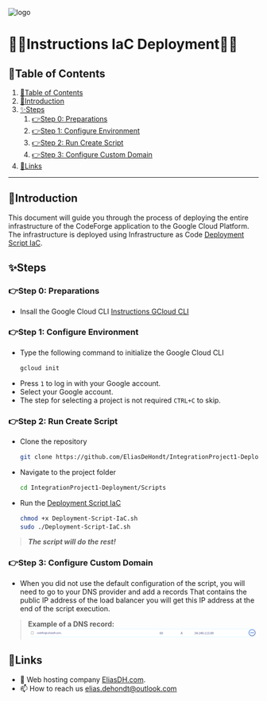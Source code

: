 ![logo](https://eliasdh.com/assets/media/images/logo-github.png)
# 💙🤍Instructions IaC Deployment🤍💙

## 📘Table of Contents

1. [📘Table of Contents](#📘table-of-contents)
2. [🖖Introduction](#🖖introduction)
3. [✨Steps](#✨steps)
    1. [👉Step 0: Preparations](#👉step-0-preparations)
    2. [👉Step 1: Configure Environment](#👉step-1-configure-environment)
    3. [👉Step 2: Run Create Script](#👉step-2-run-create-script)
    4. [👉Step 3: Configure Custom Domain](#👉step-3-configure-custom-domain)
4. [🔗Links](#🔗links)

---

## 🖖Introduction

This document will guide you through the process of deploying the entire infrastructure of the CodeForge application to the Google Cloud Platform. The infrastructure is deployed using Infrastructure as Code [Deployment Script IaC](/Scripts/Deployment-Script-IaC.sh).

## ✨Steps

### 👉Step 0: Preparations

- Insall the Google Cloud CLI [Instructions GCloud CLI](https://github.com/EliasDH-com/Documentation/blob/main/Documentation/Instructions-GCloud-CLI.md)

### 👉Step 1: Configure Environment

- Type the following command to initialize the Google Cloud CLI
    ```bash
    gcloud init
    ```
- Press `1` to log in with your Google account.
- Select your Google account.
- The step for selecting a project is not required `CTRL+C` to skip.

### 👉Step 2: Run Create Script

- Clone the repository
    ```bash
    git clone https://github.com/EliasDeHondt/IntegrationProject1-Deployment.git
    ```
- Navigate to the project folder
    ```bash
    cd IntegrationProject1-Deployment/Scripts
    ```
- Run the [Deployment Script IaC](/Scripts/Deployment-Script-IaC.sh)
    ```bash
    chmod +x Deployment-Script-IaC.sh
    sudo ./Deployment-Script-IaC.sh
    ```
> ***The script will do the rest!***

### 👉Step 3: Configure Custom Domain

- When you did not use the default configuration of the script, you will need to go to your DNS provider and add a records That contains the public IP address of the load balancer you will get this IP address at the end of the script execution.

> **Example of a DNS record:**
![Instructions IaC Deployment 1](/Images/Instructions-IaC-Deployment-1.png)

## 🔗Links
- 👯 Web hosting company [EliasDH.com](https://eliasdh.com).
- 📫 How to reach us elias.dehondt@outlook.com